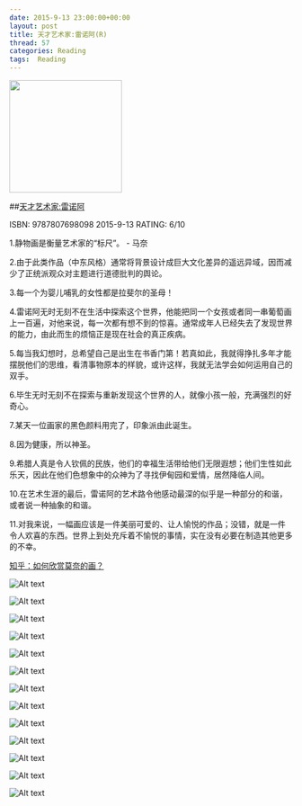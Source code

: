 ```yaml
---
date: 2015-9-13 23:00:00+00:00
layout: post
title: 天才艺术家:雷诺阿(R)
thread: 57
categories: Reading
tags:  Reading
---
```


<img src="http://ec4.images-amazon.com/images/I/81PLeiIDDXL.jpg" width="200" />

##[天才艺术家:雷诺阿](http://amzn.to/1FF8hfl)

ISBN: 9787807698098 2015-9-13 RATING: 6/10

1.静物画是衡量艺术家的“标尺”。 - 马奈

2.由于此类作品（中东风格）通常将背景设计成巨大文化差异的遥远异域，因而减少了正统派观众对主题进行道德批判的舆论。

3.每一个为婴儿哺乳的女性都是拉斐尔的圣母！

4.雷诺阿无时无刻不在生活中探索这个世界，他能把同一个女孩或者同一串葡萄画上一百遍，对他来说，每一次都有想不到的惊喜。通常成年人已经失去了发现世界的能力，由此而生的烦恼正是现在社会的真正疾病。

5.每当我幻想时，总希望自己是出生在书香门第！若真如此，我就得挣扎多年才能摆脱他们的思维，看清事物原本的样貌，或许这样，我就无法学会如何运用自己的双手。

6.毕生无时无刻不在探索与重新发现这个世界的人，就像小孩一般，充满强烈的好奇心。

7.某天一位画家的黑色颜料用完了，印象派由此诞生。

8.因为健康，所以神圣。

9.希腊人真是令人钦佩的民族，他们的幸福生活带给他们无限遐想；他们生性如此乐天，因此在他们色想象中的众神为了寻找伊甸园和爱情，居然降临人间。

10.在艺术生涯的最后，雷诺阿的艺术路令他感动最深的似乎是一种部分的和谐，或者说一种抽象的和谐。

11.对我来说，一幅画应该是一件美丽可爱的、让人愉悦的作品；没错，就是一件令人欢喜的东西。世界上到处充斥着不愉悦的事情，实在没有必要在制造其他更多的不幸。

[知乎：如何欣赏莫奈的画？](http://www.zhihu.com/question/22990727/answer/23344723)

![Alt text](/images/雷诺阿/pic1.JPG)

![Alt text](/images/雷诺阿/pic2.JPG)

![Alt text](/images/雷诺阿/pic3.JPG)

![Alt text](/images/雷诺阿/pic4.JPG)

![Alt text](/images/雷诺阿/pic5.JPG)

![Alt text](/images/雷诺阿/pic6.JPG)

![Alt text](/images/雷诺阿/pic7.JPG)

![Alt text](/images/雷诺阿/pic8.JPG)

![Alt text](/images/雷诺阿/pic9.JPG)

![Alt text](/images/雷诺阿/pic10.JPG)

![Alt text](/images/雷诺阿/pic11.JPG)

![Alt text](/images/雷诺阿/pic12.JPG)

![Alt text](/images/雷诺阿/pic13.JPG)


